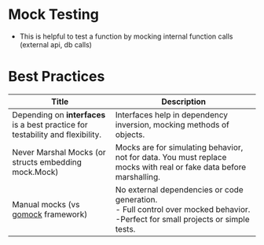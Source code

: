 # Mock Testing
- This is helpful to test a function by mocking internal function calls (external api, db calls)

# Best Practices

| Title                                                                           | Description                                                                                                                            |
|---------------------------------------------------------------------------------|----------------------------------------------------------------------------------------------------------------------------------------|
| Depending on **interfaces** is a best practice for testability and flexibility. | Interfaces help in dependency inversion, mocking methods of objects.                                                                   |
| Never Marshal Mocks (or structs embedding mock.Mock)                            | Mocks are for simulating behavior, not for data. You must replace mocks with real or fake data before marshalling.                     |
| Manual mocks (vs [gomock](https://github.com/uber-go/mock) framework)           | No external dependencies or code generation.<br/>- Full control over mocked behavior.<br/>-Perfect for small projects or simple tests. |